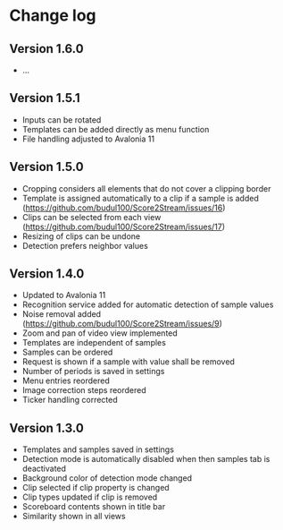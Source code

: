 # Change log

## Version 1.6.0

* ...

## Version 1.5.1

* Inputs can be rotated
* Templates can be added directly as menu function
* File handling adjusted to Avalonia 11

## Version 1.5.0

* Cropping considers all elements that do not cover a clipping border
* Template is assigned automatically to a clip if a sample is added (https://github.com/budul100/Score2Stream/issues/16)
* Clips can be selected from each view (https://github.com/budul100/Score2Stream/issues/17)
* Resizing of clips can be undone
* Detection prefers neighbor values

## Version 1.4.0

* Updated to Avalonia 11
* Recognition service added for automatic detection of sample values
* Noise removal added (https://github.com/budul100/Score2Stream/issues/9)
* Zoom and pan of video view implemented
* Templates are independent of samples
* Samples can be ordered
* Request is shown if a sample with value shall be removed
* Number of periods is saved in settings
* Menu entries reordered
* Image correction steps reordered
* Ticker handling corrected

## Version 1.3.0

* Templates and samples saved in settings
* Detection mode is automatically disabled when then samples tab is deactivated
* Background color of detection mode changed
* Clip selected if clip property is changed
* Clip types updated if clip is removed
* Scoreboard contents shown in title bar
* Similarity shown in all views